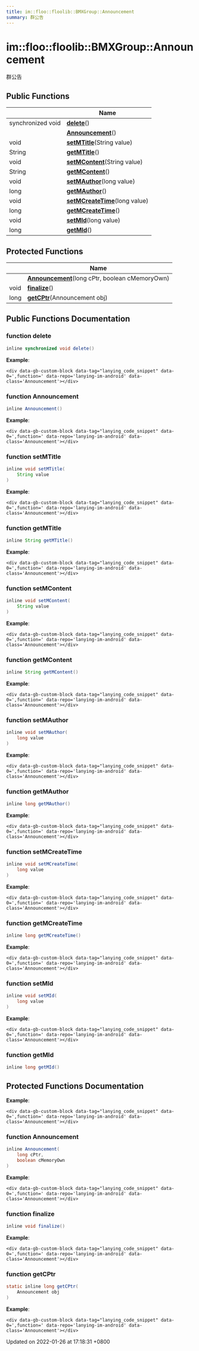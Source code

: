 ```yaml
---
title: im::floo::floolib::BMXGroup::Announcement
summary: 群公告
---
```


# im::floo::floolib::BMXGroup::Announcement

群公告

## Public Functions

|                   | Name                                                                                                                                  |
| ----------------- | ------------------------------------------------------------------------------------------------------------------------------------- |
| synchronized void | [**delete**](classim\_1\_1floo\_1\_1floolib\_1\_1\_b\_m\_x\_group\_1\_1\_announcement.md#function-delete)()                           |
|                   | [**Announcement**](classim\_1\_1floo\_1\_1floolib\_1\_1\_b\_m\_x\_group\_1\_1\_announcement.md#function-announcement)()               |
| void              | [**setMTitle**](classim\_1\_1floo\_1\_1floolib\_1\_1\_b\_m\_x\_group\_1\_1\_announcement.md#function-setmtitle)(String value)         |
| String            | [**getMTitle**](classim\_1\_1floo\_1\_1floolib\_1\_1\_b\_m\_x\_group\_1\_1\_announcement.md#function-getmtitle)()                     |
| void              | [**setMContent**](classim\_1\_1floo\_1\_1floolib\_1\_1\_b\_m\_x\_group\_1\_1\_announcement.md#function-setmcontent)(String value)     |
| String            | [**getMContent**](classim\_1\_1floo\_1\_1floolib\_1\_1\_b\_m\_x\_group\_1\_1\_announcement.md#function-getmcontent)()                 |
| void              | [**setMAuthor**](classim\_1\_1floo\_1\_1floolib\_1\_1\_b\_m\_x\_group\_1\_1\_announcement.md#function-setmauthor)(long value)         |
| long              | [**getMAuthor**](classim\_1\_1floo\_1\_1floolib\_1\_1\_b\_m\_x\_group\_1\_1\_announcement.md#function-getmauthor)()                   |
| void              | [**setMCreateTime**](classim\_1\_1floo\_1\_1floolib\_1\_1\_b\_m\_x\_group\_1\_1\_announcement.md#function-setmcreatetime)(long value) |
| long              | [**getMCreateTime**](classim\_1\_1floo\_1\_1floolib\_1\_1\_b\_m\_x\_group\_1\_1\_announcement.md#function-getmcreatetime)()           |
| void              | [**setMId**](classim\_1\_1floo\_1\_1floolib\_1\_1\_b\_m\_x\_group\_1\_1\_announcement.md#function-setmid)(long value)                 |
| long              | [**getMId**](classim\_1\_1floo\_1\_1floolib\_1\_1\_b\_m\_x\_group\_1\_1\_announcement.md#function-getmid)()                           |

## Protected Functions

|      | Name                                                                                                                                                 |
| ---- | ---------------------------------------------------------------------------------------------------------------------------------------------------- |
|      | [**Announcement**](classim\_1\_1floo\_1\_1floolib\_1\_1\_b\_m\_x\_group\_1\_1\_announcement.md#function-announcement)(long cPtr, boolean cMemoryOwn) |
| void | [**finalize**](classim\_1\_1floo\_1\_1floolib\_1\_1\_b\_m\_x\_group\_1\_1\_announcement.md#function-finalize)()                                      |
| long | [**getCPtr**](classim\_1\_1floo\_1\_1floolib\_1\_1\_b\_m\_x\_group\_1\_1\_announcement.md#function-getcptr)(Announcement obj)                        |

## Public Functions Documentation

### function delete

```java
inline synchronized void delete()
```

**Example**:

```
<div data-gb-custom-block data-tag="lanying_code_snippet" data-0=',function=' data-repo='lanying-im-android' data-class='Announcement'></div>
```

### function Announcement

```java
inline Announcement()
```

**Example**:

```
<div data-gb-custom-block data-tag="lanying_code_snippet" data-0=',function=' data-repo='lanying-im-android' data-class='Announcement'></div>
```

### function setMTitle

```java
inline void setMTitle(
    String value
)
```

**Example**:

```
<div data-gb-custom-block data-tag="lanying_code_snippet" data-0=',function=' data-repo='lanying-im-android' data-class='Announcement'></div>
```

### function getMTitle

```java
inline String getMTitle()
```

**Example**:

```
<div data-gb-custom-block data-tag="lanying_code_snippet" data-0=',function=' data-repo='lanying-im-android' data-class='Announcement'></div>
```

### function setMContent

```java
inline void setMContent(
    String value
)
```

**Example**:

```
<div data-gb-custom-block data-tag="lanying_code_snippet" data-0=',function=' data-repo='lanying-im-android' data-class='Announcement'></div>
```

### function getMContent

```java
inline String getMContent()
```

**Example**:

```
<div data-gb-custom-block data-tag="lanying_code_snippet" data-0=',function=' data-repo='lanying-im-android' data-class='Announcement'></div>
```

### function setMAuthor

```java
inline void setMAuthor(
    long value
)
```

**Example**:

```
<div data-gb-custom-block data-tag="lanying_code_snippet" data-0=',function=' data-repo='lanying-im-android' data-class='Announcement'></div>
```

### function getMAuthor

```java
inline long getMAuthor()
```

**Example**:

```
<div data-gb-custom-block data-tag="lanying_code_snippet" data-0=',function=' data-repo='lanying-im-android' data-class='Announcement'></div>
```

### function setMCreateTime

```java
inline void setMCreateTime(
    long value
)
```

**Example**:

```
<div data-gb-custom-block data-tag="lanying_code_snippet" data-0=',function=' data-repo='lanying-im-android' data-class='Announcement'></div>
```

### function getMCreateTime

```java
inline long getMCreateTime()
```

**Example**:

```
<div data-gb-custom-block data-tag="lanying_code_snippet" data-0=',function=' data-repo='lanying-im-android' data-class='Announcement'></div>
```

### function setMId

```java
inline void setMId(
    long value
)
```

**Example**:

```
<div data-gb-custom-block data-tag="lanying_code_snippet" data-0=',function=' data-repo='lanying-im-android' data-class='Announcement'></div>
```

### function getMId

```java
inline long getMId()
```

## Protected Functions Documentation

**Example**:

```
<div data-gb-custom-block data-tag="lanying_code_snippet" data-0=',function=' data-repo='lanying-im-android' data-class='Announcement'></div>
```

### function Announcement

```java
inline Announcement(
    long cPtr,
    boolean cMemoryOwn
)
```

**Example**:

```
<div data-gb-custom-block data-tag="lanying_code_snippet" data-0=',function=' data-repo='lanying-im-android' data-class='Announcement'></div>
```

### function finalize

```java
inline void finalize()
```

**Example**:

```
<div data-gb-custom-block data-tag="lanying_code_snippet" data-0=',function=' data-repo='lanying-im-android' data-class='Announcement'></div>
```

### function getCPtr

```java
static inline long getCPtr(
    Announcement obj
)
```

**Example**:

```
<div data-gb-custom-block data-tag="lanying_code_snippet" data-0=',function=' data-repo='lanying-im-android' data-class='Announcement'></div>
```



Updated on 2022-01-26 at 17:18:31 +0800
